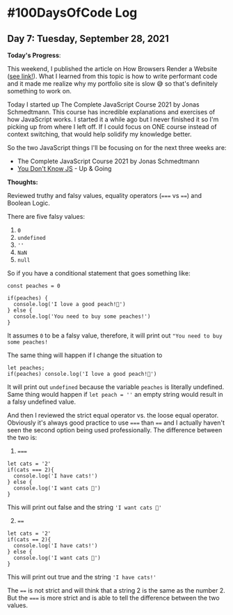 # #100DaysOfCode Log

## Day 7: Tuesday, September 28, 2021

**Today's Progress**:

This weekend, I published the article on How Browsers Render a Website ([see link!](https://blog.zahrakhadijha.com/how-browsers-work-to-render-websites)). What I learned from this topic is how to write performant code and it made me realize why my portfolio site is slow 😅 so that's definitely something to work on.

Today I started up The Complete JavaScript Course 2021 by Jonas Schmedtmann. This course has incredible explanations and exercises of how JavaScript works. I started it a while ago but I never finished it so I'm picking up from where I left off. If I could focus on ONE course instead of context switching, that would help solidify my knowledge better.

So the two JavaScript things I'll be focusing on for the next three weeks are:

- The Complete JavaScript Course 2021 by Jonas Schmedtmann
- [You Don't Know JS](https://github.com/getify/You-Dont-Know-JS/blob/1st-ed/up%20%26%20going/ch1.md) - Up & Going

**Thoughts:**

Reviewed truthy and falsy values, equality operators (`===` vs `==`) and Boolean Logic.

There are five falsy values:

1. `0`
2. `undefined`
3. `''`
4. `NaN`
5. `null`

So if you have a conditional statement that goes something like:

```
const peaches = 0

if(peaches) {
  console.log('I love a good peach!🍑')
} else {
  console.log('You need to buy some peaches!')
}

```

It assumes `0` to be a falsy value, therefore, it will print out `"You need to buy some peaches!`

The same thing will happen if I change the situation to

```
let peaches;
if(peaches) console.log('I love a good peach!🍑')
```

It will print out `undefined` because the variable `peaches` is literally undefined. Same thing would happen if `let peach = ''` an empty string would result in a falsy undefined value.

And then I reviewed the strict equal operator vs. the loose equal operator. Obviously it's always good practice to use `===` than `==` and I actually haven't seen the second option being used professionally. The difference between the two is:

1. `===`

```
let cats = '2'
if(cats === 2){
  console.log('I have cats!')
} else {
  console.log('I want cats 🥺')
}
```

This will print out false and the string `'I want cats 🥺'`

2. `==`

```
let cats = '2'
if(cats == 2){
  console.log('I have cats!')
} else {
  console.log('I want cats 🥺')
}
```

This will print out true and the string `'I have cats!'`

The `==` is not strict and will think that a string 2 is the same as the number 2. But the `===` is more strict and is able to tell the difference between the two values.
